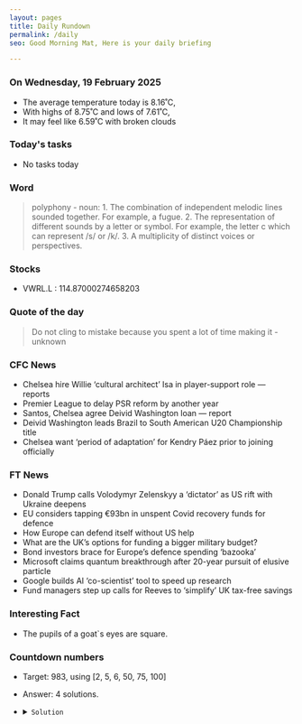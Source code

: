 ```yaml
---
layout: pages
title: Daily Rundown
permalink: /daily
seo: Good Morning Mat, Here is your daily briefing

---
```


<!-- weather_marker starts -->
### On Wednesday, 19 February 2025

- The average temperature today is 8.16˚C,
- With highs of 8.75˚C and lows of 7.61˚C,
- It may feel like 6.59˚C with broken clouds

<!-- weather_marker ends -->

### Today's tasks
<!-- task_marker starts -->
- No tasks today
<!-- task_marker ends -->

### Word

<!-- word_marker starts -->

 > polyphony - noun: 1. The combination of independent melodic lines sounded together. For example, a fugue. 2. The representation of different sounds by a letter or symbol. For example, the letter c which can represent /s/ or /k/. 3. A multiplicity of distinct voices or perspectives.

<!-- word_marker ends -->

### Stocks

<!-- stocks_marker starts -->

- VWRL.L : 114.87000274658203 

<!-- stocks_marker ends -->

### Quote of the day
<!-- quote_marker starts -->

> Do not cling to mistake because you spent a lot of time making it - unknown

<!-- quote_marker ends -->

### CFC News
<!-- news_marker starts -->

 - Chelsea hire Willie ‘cultural architect’ Isa in player-support role — reports
 - Premier League to delay PSR reform by another year
 - Santos, Chelsea agree Deivid Washington loan — report
 - Deivid Washington leads Brazil to South American U20 Championship title
 - Chelsea want ‘period of adaptation’ for Kendry Páez prior to joining officially

<!-- news_marker ends -->

### FT News

<!-- ftnews_marker starts -->

 - Donald Trump calls Volodymyr Zelenskyy a ‘dictator’ as US rift with Ukraine deepens
 - EU considers tapping €93bn in unspent Covid recovery funds for defence
 - How Europe can defend itself without US help
 - What are the UK’s options for funding a bigger military budget?
 - Bond investors brace for Europe’s defence spending ‘bazooka’
 - Microsoft claims quantum breakthrough after 20-year pursuit of elusive particle
 - Google builds AI ‘co-scientist’ tool to speed up research
 - Fund managers step up calls for Reeves to ‘simplify’ UK tax-free savings

<!-- ftnews_marker ends -->

### Interesting Fact

<!-- fact_marker starts -->

- The pupils of a goat`s eyes are square.

<!-- fact_marker ends -->

### Countdown numbers
<!-- game_marker starts -->

- Target: 983, using [2, 5, 6, 50, 75, 100]
- Answer: 4 solutions.

- <details><summary><code>Solution</code></summary>

  Solution: ( 100 + 75 - 2 ) x 6 - 50 - 5

   </details>

<!-- game_marker ends -->

